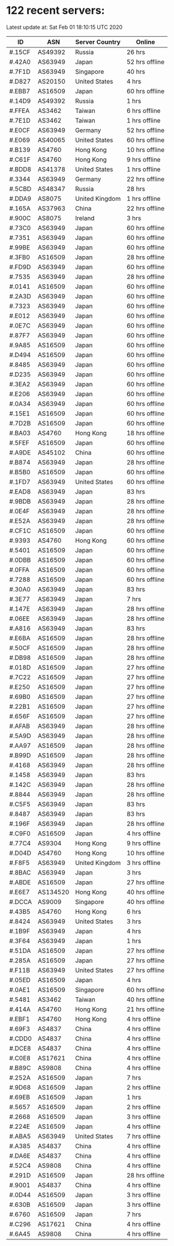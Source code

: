 # 122 recent servers:

Latest update at: Sat Feb 01 18:10:15 UTC 2020

| ID | ASN | Server Country | Online |
| -- | --- | -------------- | ------ |
| #.15CF | AS49392 | Russia | 26 hrs |
| #.42A0 | AS63949 | Japan | 52 hrs offline |
| #.7F1D | AS63949 | Singapore | 40 hrs |
| #.D827 | AS20150 | United States | 4 hrs |
| #.EBB7 | AS16509 | Japan | 60 hrs offline |
| #.14D9 | AS49392 | Russia | 1 hrs |
| #.FFEA | AS3462 | Taiwan | 6 hrs offline |
| #.7E1D | AS3462 | Taiwan | 1 hrs offline |
| #.E0CF | AS63949 | Germany | 52 hrs offline |
| #.E069 | AS40065 | United States | 60 hrs offline |
| #.B139 | AS4760 | Hong Kong | 10 hrs offline |
| #.C61F | AS4760 | Hong Kong | 9 hrs offline |
| #.BDD8 | AS41378 | United States | 1 hrs offline |
| #.3344 | AS63949 | Germany | 22 hrs offline |
| #.5CBD | AS48347 | Russia | 28 hrs |
| #.DDA9 | AS8075 | United Kingdom | 1 hrs offline |
| #.165A | AS37963 | China | 22 hrs offline |
| #.900C | AS8075 | Ireland | 3 hrs |
| #.73C0 | AS63949 | Japan | 60 hrs offline |
| #.7351 | AS63949 | Japan | 60 hrs offline |
| #.99BE | AS63949 | Japan | 60 hrs offline |
| #.3FB0 | AS16509 | Japan | 28 hrs offline |
| #.FD9D | AS63949 | Japan | 60 hrs offline |
| #.7535 | AS63949 | Japan | 28 hrs offline |
| #.0141 | AS16509 | Japan | 60 hrs offline |
| #.2A3D | AS63949 | Japan | 60 hrs offline |
| #.7323 | AS63949 | Japan | 60 hrs offline |
| #.E012 | AS63949 | Japan | 60 hrs offline |
| #.0E7C | AS63949 | Japan | 60 hrs offline |
| #.87F7 | AS63949 | Japan | 60 hrs offline |
| #.9A85 | AS16509 | Japan | 60 hrs offline |
| #.D494 | AS16509 | Japan | 60 hrs offline |
| #.8485 | AS63949 | Japan | 60 hrs offline |
| #.D235 | AS63949 | Japan | 60 hrs offline |
| #.3EA2 | AS63949 | Japan | 60 hrs offline |
| #.E206 | AS63949 | Japan | 60 hrs offline |
| #.0A34 | AS63949 | Japan | 60 hrs offline |
| #.15E1 | AS16509 | Japan | 60 hrs offline |
| #.7D2B | AS16509 | Japan | 60 hrs offline |
| #.BA03 | AS4760 | Hong Kong | 18 hrs offline |
| #.5FEF | AS16509 | Japan | 60 hrs offline |
| #.A9DE | AS45102 | China | 60 hrs offline |
| #.B874 | AS63949 | Japan | 28 hrs offline |
| #.B5B0 | AS16509 | Japan | 60 hrs offline |
| #.1FD7 | AS63949 | United States | 60 hrs offline |
| #.EAD8 | AS63949 | Japan | 83 hrs |
| #.9BDB | AS63949 | Japan | 28 hrs offline |
| #.0E4F | AS63949 | Japan | 28 hrs offline |
| #.E52A | AS63949 | Japan | 28 hrs offline |
| #.CF1C | AS16509 | Japan | 60 hrs offline |
| #.9393 | AS4760 | Hong Kong | 60 hrs offline |
| #.5401 | AS16509 | Japan | 60 hrs offline |
| #.0DBB | AS16509 | Japan | 60 hrs offline |
| #.0FFA | AS16509 | Japan | 60 hrs offline |
| #.7288 | AS16509 | Japan | 60 hrs offline |
| #.30A0 | AS63949 | Japan | 83 hrs |
| #.3E77 | AS63949 | Japan | 7 hrs |
| #.147E | AS63949 | Japan | 28 hrs offline |
| #.06EE | AS63949 | Japan | 28 hrs offline |
| #.A816 | AS63949 | Japan | 83 hrs |
| #.E6BA | AS16509 | Japan | 28 hrs offline |
| #.50CF | AS16509 | Japan | 28 hrs offline |
| #.DB98 | AS16509 | Japan | 28 hrs offline |
| #.018D | AS16509 | Japan | 27 hrs offline |
| #.7C22 | AS16509 | Japan | 27 hrs offline |
| #.E250 | AS16509 | Japan | 27 hrs offline |
| #.69B0 | AS16509 | Japan | 27 hrs offline |
| #.22B1 | AS16509 | Japan | 27 hrs offline |
| #.656F | AS16509 | Japan | 27 hrs offline |
| #.AFAB | AS63949 | Japan | 28 hrs offline |
| #.5A9D | AS63949 | Japan | 28 hrs offline |
| #.AA97 | AS16509 | Japan | 28 hrs offline |
| #.B99D | AS16509 | Japan | 28 hrs offline |
| #.4168 | AS63949 | Japan | 28 hrs offline |
| #.1458 | AS63949 | Japan | 83 hrs |
| #.142C | AS63949 | Japan | 28 hrs offline |
| #.8844 | AS63949 | Japan | 28 hrs offline |
| #.C5F5 | AS63949 | Japan | 83 hrs |
| #.8487 | AS63949 | Japan | 83 hrs |
| #.196F | AS63949 | Japan | 28 hrs offline |
| #.C9F0 | AS16509 | Japan | 4 hrs offline |
| #.77C4 | AS9304 | Hong Kong | 9 hrs offline |
| #.D04D | AS4760 | Hong Kong | 10 hrs offline |
| #.F8F5 | AS63949 | United Kingdom | 3 hrs offline |
| #.8BAC | AS63949 | Japan | 3 hrs |
| #.ABDE | AS16509 | Japan | 27 hrs offline |
| #.E6E7 | AS134520 | Hong Kong | 40 hrs offline |
| #.DCCA | AS9009 | Singapore | 40 hrs offline |
| #.43B5 | AS4760 | Hong Kong | 6 hrs |
| #.8424 | AS63949 | United States | 3 hrs |
| #.1B9F | AS63949 | Japan | 4 hrs |
| #.3F64 | AS63949 | Japan | 1 hrs |
| #.51DA | AS16509 | Japan | 27 hrs offline |
| #.285A | AS16509 | Japan | 27 hrs offline |
| #.F11B | AS63949 | United States | 27 hrs offline |
| #.05ED | AS16509 | Japan | 4 hrs |
| #.0AE1 | AS16509 | Singapore | 60 hrs offline |
| #.5481 | AS3462 | Taiwan | 40 hrs offline |
| #.414A | AS4760 | Hong Kong | 21 hrs offline |
| #.EBF1 | AS4760 | Hong Kong | 4 hrs offline |
| #.69F3 | AS4837 | China | 4 hrs offline |
| #.CDD0 | AS4837 | China | 4 hrs offline |
| #.DCE8 | AS4837 | China | 4 hrs offline |
| #.C0E8 | AS17621 | China | 4 hrs offline |
| #.B89C | AS9808 | China | 4 hrs offline |
| #.252A | AS16509 | Japan | 7 hrs |
| #.9D68 | AS16509 | Japan | 2 hrs offline |
| #.69EB | AS16509 | Japan | 1 hrs |
| #.5657 | AS16509 | Japan | 2 hrs offline |
| #.2668 | AS16509 | Japan | 3 hrs offline |
| #.224E | AS16509 | Japan | 4 hrs offline |
| #.ABA5 | AS63949 | United States | 7 hrs offline |
| #.A385 | AS4837 | China | 4 hrs offline |
| #.DA6E | AS4837 | China | 4 hrs offline |
| #.52C4 | AS9808 | China | 4 hrs offline |
| #.291D | AS16509 | Japan | 28 hrs offline |
| #.9001 | AS4837 | China | 4 hrs offline |
| #.0D44 | AS16509 | Japan | 3 hrs offline |
| #.630B | AS16509 | Japan | 3 hrs offline |
| #.6760 | AS16509 | Japan | 7 hrs |
| #.C296 | AS17621 | China | 4 hrs offline |
| #.6A45 | AS9808 | China | 4 hrs offline |

